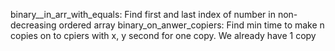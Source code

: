 binary__in_arr_with_equals: Find first and last index of number in non-decreasing ordered array
binary_on_anwer_copiers: Find min time to make n copies on to cpiers with x, y second for one copy. We already have 1 copy
